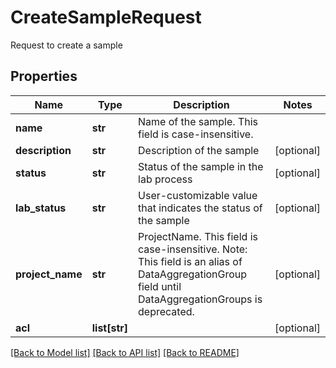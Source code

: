 # CreateSampleRequest

Request to create a sample
## Properties
Name | Type | Description | Notes
------------ | ------------- | ------------- | -------------
**name** | **str** | Name of the sample. This field is case-insensitive. | 
**description** | **str** | Description of the sample | [optional] 
**status** | **str** | Status of the sample in the lab process | [optional] 
**lab_status** | **str** | User-customizable value that indicates the status of the sample | [optional] 
**project_name** | **str** | ProjectName. This field is case-insensitive.  Note: This field is an alias of DataAggregationGroup field until DataAggregationGroups is deprecated. | [optional] 
**acl** | **list[str]** |  | [optional] 

[[Back to Model list]](../README.md#documentation-for-models) [[Back to API list]](../README.md#documentation-for-api-endpoints) [[Back to README]](../README.md)


